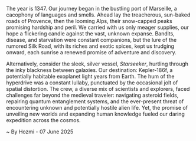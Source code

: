 
The year is 1347.  Our journey began in the bustling port of Marseille, a cacophony of languages and smells.  Ahead lay the treacherous, sun-baked roads of Provence, then the looming Alps, their snow-capped peaks promising hardship and peril.  We carried with us only meager supplies, our hope a flickering candle against the vast, unknown expanse.  Bandits, disease, and starvation were constant companions, but the lure of the rumored Silk Road, with its riches and exotic spices, kept us trudging onward, each sunrise a renewed promise of adventure and discovery.


Alternatively, consider the sleek, silver vessel, *Starseeker*, hurtling through the inky blackness between galaxies.  Our destination: Kepler-186f, a potentially habitable exoplanet light years from Earth.  The hum of the hyperdrive was a constant lullaby, punctuated by the occasional jolt of spatial distortion.  The crew, a diverse mix of scientists and explorers, faced challenges far beyond the medieval traveler: navigating asteroid fields, repairing quantum entanglement systems, and the ever-present threat of encountering unknown and potentially hostile alien life.  Yet, the promise of unveiling new worlds and expanding human knowledge fueled our daring expedition across the cosmos.

~ By Hozmi - 07 June 2025
